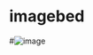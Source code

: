# imagebed

#![image](https://user-images.githubusercontent.com/40296672/158160747-b4e67ca4-720b-41cf-bdce-adb8944c6f12.png)
